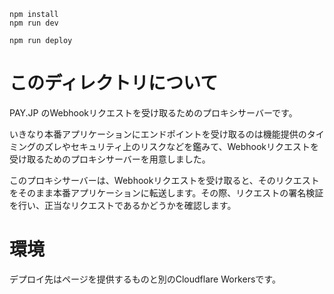 ```
npm install
npm run dev
```

```
npm run deploy
```

# このディレクトリについて

PAY.JP のWebhookリクエストを受け取るためのプロキシサーバーです。

いきなり本番アプリケーションにエンドポイントを受け取るのは機能提供のタイミングのズレやセキュリティ上のリスクなどを鑑みて、Webhookリクエストを受け取るためのプロキシサーバーを用意しました。

このプロキシサーバーは、Webhookリクエストを受け取ると、そのリクエストをそのまま本番アプリケーションに転送します。その際、リクエストの署名検証を行い、正当なリクエストであるかどうかを確認します。

# 環境

デプロイ先はページを提供するものと別のCloudflare Workersです。
